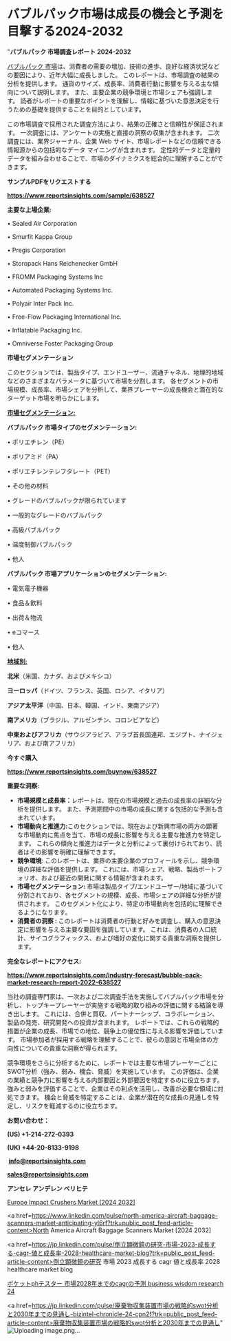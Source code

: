 # バブルパック市場は成長の機会と予測を目撃する2024-2032

"<strong>バブルパック 市場調査レポート 2024-2032</strong>

<a href=https://www.reportsinsights.com/sample/638527>バブルパック 市場</a>は、消費者の需要の増加、技術の進歩、良好な経済状況などの要因により、近年大幅に成長しました。 このレポートは、市場調査の結果の分析を提供します。 通貨のサイズ、成長率、消費者行動に影響を与える主な傾向について説明します。 また、主要企業の競争環境と市場シェアも強調します。 読者がレポートの重要なポイントを理解し、情報に基づいた意思決定を行うための基礎を提供することを目的としています。

この市場調査で採用された調査方法により、結果の正確さと信頼性が保証されます。 一次調査には、アンケートの実施と直接の洞察の収集が含まれます。 二次調査には、業界ジャーナル、企業 Web サイト、市場レポートなどの信頼できる情報源からの包括的なデータ マイニングが含まれます。 定性的データと定量的データを組み合わせることで、市場のダイナミクスを総合的に理解することができます。

<strong><b>サンプルPDFをリクエストする</b></strong>

<a href=https://www.reportsinsights.com/sample/638527><strong><u>https://www.reportsinsights.com/sample/638527</u></strong></a>

<strong>主要な上場企業:</strong>

• Sealed Air Corporation

• Smurfit Kappa Group

• Pregis Corporation

• Storopack Hans Reichenecker GmbH

• FROMM Packaging Systems Inc

• Automated Packaging Systems Inc.

• Polyair Inter Pack Inc.

• Free-Flow Packaging International Inc.

• Inflatable Packaging Inc.

• Omniverse Foster Packaging Group

<strong>市場セグメンテーション</strong>

このセクションでは、製品タイプ、エンドユーザー、流通チャネル、地理的地域などのさまざまなパラメータに基づいて市場を分割します。 各セグメントの市場規模、成長率、市場シェアを分析して、業界プレーヤーの成長機会と潜在的なターゲット市場を明らかにします。

<strong><u>市場セグメンテーション</u></strong><strong><u>:</u></strong>

<strong>バブルパック 市場タイプのセグメンテーション:</strong>

• ポリエチレン（PE）

• ポリアミド（PA）

• ポリエチレンテレフタレート（PET）

• その他の材料

• グレードのバブルパックが限られています

• 一般的なグレードのバブルパック

• 高級バブルパック

• 温度制御バブルパック

• 他人

<strong>バブルパック 市場アプリケーションのセグメンテーション:</strong>

• 電気電子機器

• 食品＆飲料

• 出荷＆物流

• eコマース

• 他人

<strong><u>地域別</u></strong><strong><u>:</u></strong>

<strong>北米</strong>（米国、カナダ、およびメキシコ）

<strong>ヨーロッパ</strong>（ドイツ、フランス、英国、ロシア、イタリア）

<strong>アジア太平洋</strong>（中国、日本、韓国、インド、東南アジア）

<strong>南アメリカ</strong>（ブラジル、アルゼンチン、コロンビアなど）

<strong>中東およびアフリカ</strong>（サウジアラビア、アラブ首長国連邦、エジプト、ナイジェリア、および南アフリカ）

<strong>今すぐ購入</strong>

<a href=https://www.reportsinsights.com/buynow/638527><strong><u>https://www.reportsinsights.com/buynow/638527</u></strong></a>

<strong>重要な洞察:</strong>
<ul>
  <li><strong>市場規模と成長率：</strong>レポートは、現在の市場規模と過去の成長率の詳細な分析を提供します。 また、予測期間中の市場の成長に関する包括的な予測も含まれています。</li>
  <li><strong>市場動向と推進力:</strong>このセクションでは、現在および新興市場の両方の顕著な市場動向に焦点を当て、市場の成長に影響を与える主要な推進力を特定します。 これらの傾向と推進力はデータと分析によって裏付けられており、読者はその影響を明確に理解できます。</li>
  <li><strong>競争環境</strong>: このレポートは、業界の主要企業のプロフィールを示し、競争環境の詳細な評価を提供します。 これには、市場シェア、戦略、製品ポートフォリオ、および最近の開発に関する情報が含まれます。</li>
  <li><strong>市場セグメンテーション: </strong>市場は製品タイプ/エンドユーザー/地域に基づいて分割されており、各セグメントの規模、成長、市場シェアの詳細な分析が提供されます。 このセグメント化により、特定の市場動向を包括的に理解できるようになります。</li>
  <li><strong>消費者の洞察 : </strong>このレポートは消費者の行動と好みを調査し、購入の意思決定に影響を与える主要な要因を強調しています。 これは、消費者の人口統計、サイコグラフィックス、および嗜好の変化に関する貴重な洞察を提供します。</li>
</ul>
<strong>完全なレポートにアクセス:</strong>

<a href=https://www.reportsinsights.com/industry-forecast/bubble-pack-market-research-report-2022-638527><strong><u><b>https://www.reportsinsights.com/industry-forecast/bubble-pack-market-research-report-2022-638527</b></u></strong></a>

当社の調査専門家は、一次および二次調査手法を実施してバブルパック市場を分析し、トップキープレーヤーが実施する戦略的取り組みの評価に関する結論を導き出します。 これには、合併と買収、パートナーシップ、コラボレーション、製品の発売、研究開発への投資が含まれます。 レポートでは、これらの戦略的措置が企業の成長、市場での地位、競争上の優位性に与える影響を評価しています。 市場参加者が採用する戦略を理解することで、彼らの意図と市場全体の方向性についての貴重な洞察が得られます。

競争環境をさらに分析するために、レポートでは主要な市場プレーヤーごとにSWOT分析（強み、弱み、機会、脅威）を実施しています。 この評価は、企業の業績と競争力に影響を与える内部要因と外部要因を特定するのに役立ちます。 強みと弱みを評価することで、企業はその利点を活用し、改善が必要な領域に対処できます。 機会と脅威を特定することは、企業が潜在的な成長の見通しを特定し、リスクを軽減するのに役立ちます。

<strong>お問い合わせ：</strong>

<strong>(US) +1-214-272-0393</strong>

<strong>(UK) +44-20-8133-9198</strong>

<strong> </strong><a href=info@reportsinsights.com><strong><u>info@reportsinsights.com</u></strong></a>

<a href=sales@reportsinsights.com><strong><u>sales@reportsinsights.com</u></strong></a>

<strong>アンセレ アンデレン ベリヒテ</strong>

<a href=https://www.linkedin.com/pulse/europe-impact-crushers-markets-emerging-trends-d1dxf/>Europe Impact Crushers Market [2024 2032]</a>

<a href=https://www.linkedin.com/pulse/north-america-aircraft-baggage-scanners-market-anticipating-yl6rf?trk=public_post_feed-article-content>North America Aircraft Baggage Scanners Market [2024 2032]</a>

<a href=https://jp.linkedin.com/pulse/倒立顕微鏡の研究-市場-2023-成長する-cagr-値と成長率-2028-healthcare-market-blog?trk=public_post_feed-article-content>倒立顕微鏡の研究 市場 2023 成長する cagr 値と成長率 2028 healthcare market blog</a>

<a href=https://www.linkedin.com/pulse/ポケットphテスター-市場2028年までのcagrの予測-business-wisdom-research-24/>ポケットphテスター 市場2028年までのcagrの予測 business wisdom research 24</a>

<a href=https://jp.linkedin.com/pulse/廃棄物収集装置市場の戦略的swot分析と2030年までの見通し-bizintel-chronicle-24-cpn2f?trk=public_post_feed-article-content>廃棄物収集装置市場の戦略的swot分析と2030年までの見通し</a>"
![Uploading image.png…]()
